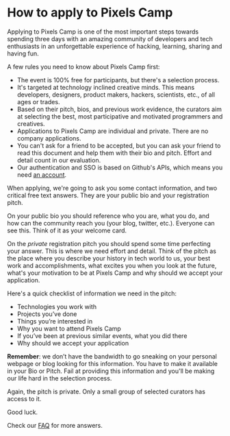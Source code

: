 # How to apply to Pixels Camp

Applying to Pixels Camp is one of the most important steps towards spending three days with an amazing community of developers and tech enthusiasts in an unforgettable experience of hacking, learning, sharing and having fun.

A few rules you need to know about Pixels Camp first:

* The event is 100% free for participants, but there's a selection process.
* It's targeted at technology inclined creative minds. This means developers, designers, product makers, hackers, scientists, etc., of all ages or trades.
* Based on their pitch, bios, and previous work evidence, the curators aim at selecting the best, most participative and motivated programmers and creatives.
* Applications to Pixels Camp are individual and private. There are no company applications.
* You can't ask for a friend to be accepted, but you can ask your friend to read this document and help them with their bio and pitch. Effort and detail count in our evaluation.
* Our authentication and SSO is based on Github's APIs, which means you need [an account][2].

When applying, we're going to ask you some contact information, and two critical free text answers. They are your public bio and your registration pitch.

On your public bio you should reference who you are, what you do, and how can the community reach you (your blog, twitter, etc.). Everyone can see this. Think of it as your welcome card.

On the *private* registration pitch you should spend some time perfecting your answer. This is where we need effort and detail. Think of the pitch as the place where you describe your history in tech world to us, your best work and accomplishments, what excites you when you look at the future,  what's your motivation to be at Pixels Camp and why should we accept your application.

Here's a quick checklist of information we need in the pitch:

* Technologies you work with
* Projects you’ve done
* Things you’re interested in
* Why you want to attend Pixels Camp
* If you’ve been at previous similar events, what you did there
* Why should we accept your application

**Remember**: we don’t have the bandwidth to go sneaking on your personal webpage or blog looking for this information. You have to make it available in your Bio or Pitch. Fail at providing this information and you'll be making our life hard in the selection process.

Again, the pitch is private. Only a small group of selected curators has access to it.

Good luck.

Check our [FAQ][1] for more answers.

[1]: https://github.com/PixelsCamp/docs/blob/master/FAQ.md
[2]: https://github.com/join
[3]: https://pixels.camp/profile/
